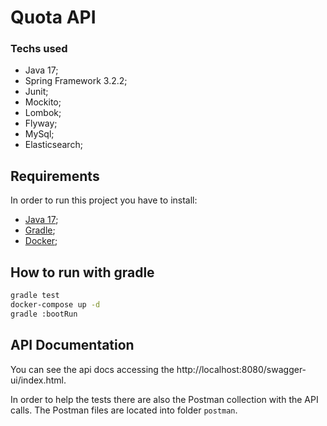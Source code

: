 # Quota API

### Techs used
- Java 17;
- Spring Framework 3.2.2;
- Junit;
- Mockito;
- Lombok;
- Flyway;
- MySql;
- Elasticsearch;

## Requirements

In order to run this project you have to install:

- [Java 17](https://docs.aws.amazon.com/corretto/latest/corretto-17-ug/downloads-list.html);
- [Gradle](https://gradle.org/install/);
- [Docker](https://docs.docker.com/get-docker/);

## How to run with gradle

```bash  
gradle test
docker-compose up -d 
gradle :bootRun
```

## API Documentation

You can see the api docs accessing the http://localhost:8080/swagger-ui/index.html.

In order to help the tests there are also the Postman collection with the API calls. The Postman files are located into folder `postman`.
